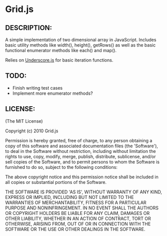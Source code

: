 # Grid.js

## DESCRIPTION:

A simple implementation of two dimensional array in JavaScript. Includes basic utility methods like width(), height(), getRows() as well as the basic functional enumerator methods like each() and map().

Relies on [Underscore.js](https://github.com/documentcloud/underscore) for basic iteration functions.


## TODO:

- Finish writing test cases
- Implement more enumerator methods?

## LICENSE:

(The MIT License)

Copyright (c) 2010 Grid.js

Permission is hereby granted, free of charge, to any person obtaining
a copy of this software and associated documentation files (the
'Software'), to deal in the Software without restriction, including
without limitation the rights to use, copy, modify, merge, publish,
distribute, sublicense, and/or sell copies of the Software, and to
permit persons to whom the Software is furnished to do so, subject to
the following conditions:

The above copyright notice and this permission notice shall be
included in all copies or substantial portions of the Software.

THE SOFTWARE IS PROVIDED 'AS IS', WITHOUT WARRANTY OF ANY KIND,
EXPRESS OR IMPLIED, INCLUDING BUT NOT LIMITED TO THE WARRANTIES OF
MERCHANTABILITY, FITNESS FOR A PARTICULAR PURPOSE AND NONINFRINGEMENT.
IN NO EVENT SHALL THE AUTHORS OR COPYRIGHT HOLDERS BE LIABLE FOR ANY
CLAIM, DAMAGES OR OTHER LIABILITY, WHETHER IN AN ACTION OF CONTRACT,
TORT OR OTHERWISE, ARISING FROM, OUT OF OR IN CONNECTION WITH THE
SOFTWARE OR THE USE OR OTHER DEALINGS IN THE SOFTWARE.